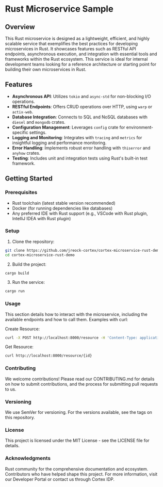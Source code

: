 # Rust Microservice Sample

## Overview

This Rust microservice is designed as a lightweight, efficient, and highly scalable service that exemplifies the best practices for developing microservices in Rust. It showcases features such as RESTful API endpoints, asynchronous execution, and integration with essential tools and frameworks within the Rust ecosystem. This service is ideal for internal development teams looking for a reference architecture or starting point for building their own microservices in Rust.

## Features

- **Asynchronous API**: Utilizes `tokio` and `async-std` for non-blocking I/O operations.
- **RESTful Endpoints**: Offers CRUD operations over HTTP, using `warp` or `actix-web`.
- **Database Integration**: Connects to SQL and NoSQL databases with `diesel` and `mongodb` crates.
- **Configuration Management**: Leverages `config` crate for environment-specific settings.
- **Logging and Monitoring**: Integrates with `tracing` and `metrics` for insightful logging and performance monitoring.
- **Error Handling**: Implements robust error handling with `thiserror` and `anyhow` crates.
- **Testing**: Includes unit and integration tests using Rust's built-in test framework.

## Getting Started

### Prerequisites

- Rust toolchain (latest stable version recommended)
- Docker (for running dependencies like databases)
- Any preferred IDE with Rust support (e.g., VSCode with Rust plugin, IntelliJ IDEA with Rust plugin)

### Setup

1. Clone the repository:
```bash
git clone https://github.com/jreock-cortex/cortex-microservice-rust-demo.git
cd cortex-microservice-rust-demo
```

2. Build the project:
```bash
cargo build
```
3. Run the service:

```bash
cargo run
```

### Usage
This section details how to interact with the microservice, including the available endpoints and how to call them. Examples with curl:

Create Resource:

```bash
curl -X POST http://localhost:8000/resource -H 'Content-Type: application/json' -d '{"name":"example","description":"A new resource"}'
```

Get Resource:

```bash
curl http://localhost:8000/resource/{id}
```

### Contributing
We welcome contributions! Please read our CONTRIBUTING.md for details on how to submit contributions, and the process for submitting pull requests to us.

### Versioning
We use SemVer for versioning. For the versions available, see the tags on this repository.

### License
This project is licensed under the MIT License - see the LICENSE file for details.

### Acknowledgments
Rust community for the comprehensive documentation and ecosystem.
Contributors who have helped shape this project.
For more information, visit our Developer Portal or contact us through Cortex IDP.
